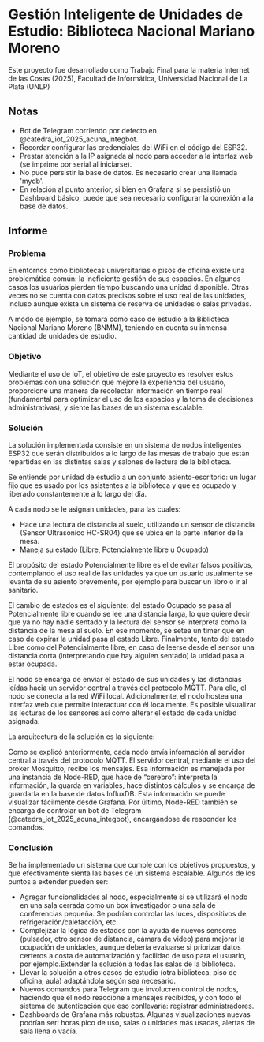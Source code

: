 # Gestión Inteligente de Unidades de Estudio: Biblioteca Nacional Mariano Moreno

Este proyecto fue desarrollado como Trabajo Final para la materia Internet de las Cosas (2025), Facultad de Informática, Universidad Nacional de La Plata (UNLP)

## Notas

- Bot de Telegram corriendo por defecto en @catedra_iot_2025_acuna_integbot.
- Recordar configurar las credenciales del WiFi en el código del ESP32.
- Prestar atención a la IP asignada al nodo para acceder a la interfaz web (se imprime por serial al iniciarse).
- No pude persistir la base de datos. Es necesario crear una llamada 'mydb'.
- En relación al punto anterior, si bien en Grafana si se persistió un Dashboard básico, puede que sea necesario configurar la conexión a la base de datos.

## Informe

### Problema

En entornos como bibliotecas universitarias o pisos de oficina existe una problemática común: la ineficiente gestión de sus espacios. En algunos casos los usuarios pierden tiempo buscando una unidad disponible. Otras veces no se cuenta con datos precisos sobre el uso real de las unidades, incluso aunque exista un sistema de reserva de unidades o salas privadas.

A modo de ejemplo, se tomará como caso de estudio a la Biblioteca Nacional Mariano Moreno (BNMM), teniendo en cuenta su inmensa cantidad de unidades de estudio.

### Objetivo

Mediante el uso de IoT, el objetivo de este proyecto es resolver estos problemas con una solución que mejore la experiencia del usuario, proporcione una manera de recolectar información en tiempo real (fundamental para optimizar el uso de los espacios y la toma de decisiones administrativas), y siente las bases de un sistema escalable.

### Solución

La solución implementada consiste en un sistema de nodos inteligentes ESP32 que serán distribuidos a lo largo de las mesas de trabajo que están repartidas en las distintas salas y salones de lectura de la biblioteca.

Se entiende por unidad de estudio a un conjunto asiento-escritorio: un lugar fijo que es usado por los asistentes a la biblioteca y que es ocupado y liberado constantemente a lo largo del día.

A cada nodo se le asignan unidades, para las cuales:
- Hace una lectura de distancia al suelo, utilizando un sensor de distancia (Sensor Ultrasónico HC-SR04) que se ubica en la parte inferior de la mesa.
- Maneja su estado (Libre, Potencialmente libre u Ocupado)

El propósito del estado Potencialmente libre es el de evitar falsos positivos, contemplando el uso real de las unidades ya que un usuario usualmente se levanta de su asiento brevemente, por ejemplo para buscar un libro o ir al sanitario.

El cambio de estados es el siguiente: del estado Ocupado se pasa al Potencialmente libre cuando se lee una distancia larga, lo que quiere decir que ya no hay nadie sentado y la lectura del sensor se interpreta como la distancia de la mesa al suelo. En ese momento, se setea un timer que en caso de expirar la unidad pasa al estado Libre. Finalmente, tanto del estado Libre como del Potencialmente libre, en caso de leerse desde el sensor una distancia corta (interpretando que hay alguien sentado) la unidad pasa a estar ocupada.

El nodo se encarga de enviar el estado de sus unidades y las distancias leídas hacia un servidor central a través del protocolo MQTT. Para ello, el nodo se conecta a la red WiFi local.
Adicionalmente, el nodo hostea una interfaz web que permite interactuar con él localmente. Es posible visualizar las lecturas de los sensores así como alterar el estado de cada unidad asignada.

La arquitectura de la solución es la siguiente:

Como se explicó anteriormente, cada nodo envía información al servidor central a través del protocolo MQTT. El servidor central, mediante el uso del broker Mosquitto, recibe los mensajes. Esa información es manejada por una instancia de Node-RED, que hace de “cerebro”: interpreta la información, la guarda en variables, hace distintos cálculos y se encarga de guardarla en la base de datos InfluxDB. Esta información se puede visualizar fácilmente desde Grafana. Por último, Node-RED también se encarga de controlar un bot de Telegram (@catedra_iot_2025_acuna_integbot), encargándose de responder los comandos.

### Conclusión

Se ha implementado un sistema que cumple con los objetivos propuestos, y que efectivamente sienta las bases de un sistema escalable. Algunos de los puntos a extender pueden ser:

- Agregar funcionalidades al nodo, especialmente si se utilizará el nodo en una sala cerrada como un box investigador o una sala de conferencias pequeña. Se podrían controlar las luces, dispositivos de refrigeración/calefacción, etc.
- Complejizar la lógica de estados con la ayuda de nuevos sensores (pulsador, otro sensor de distancia, cámara de video) para mejorar la ocupación de unidades, aunque debería evaluarse si priorizar datos certeros a costa de automatización y facilidad de uso para el usuario, por ejemplo.Extender la solución a todas las salas de la biblioteca.
- Llevar la solución a otros casos de estudio (otra biblioteca, piso de oficina, aula) adaptándola según sea necesario.
- Nuevos comandos para Telegram que involucren control de nodos, haciendo que el nodo reaccione a mensajes recibidos, y con todo el sistema de autenticación que eso conllevaría: registrar administradores.
- Dashboards de Grafana más robustos. Algunas visualizaciones nuevas podrían ser: horas pico de uso, salas o unidades más usadas, alertas de sala llena o vacía.
